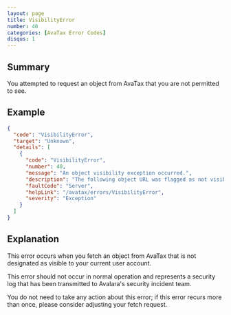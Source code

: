 ```yaml
---
layout: page
title: VisibilityError
number: 40
categories: [AvaTax Error Codes]
disqus: 1
---
```


## Summary

You attempted to request an object from AvaTax that you are not permitted to see.

## Example

```json
{
  "code": "VisibilityError",
  "target": "Unknown",
  "details": [
    {
      "code": "VisibilityError",
      "number": 40,
      "message": "An object visibility exception occurred.",
      "description": "The following object URL was flagged as not visible: -0-",
      "faultCode": "Server",
      "helpLink": "/avatax/errors/VisibilityError",
      "severity": "Exception"
    }
  ]
}
```

## Explanation

This error occurs when you fetch an object from AvaTax that is not designated as visible to your current user account.

This error should not occur in normal operation and represents a security log that has been transmitted to Avalara's security incident team.

You do not need to take any action about this error; if this error recurs more than once, please consider adjusting your fetch request.
